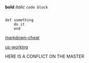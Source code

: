 **bold**
*italic*
`code block`

```

def something
    do it 
    end
```

[markdown-cheat](http://markdownlivepreview.com/A)

[us-working](image.png)

HERE IS A CONFLICT ON THE MASTER